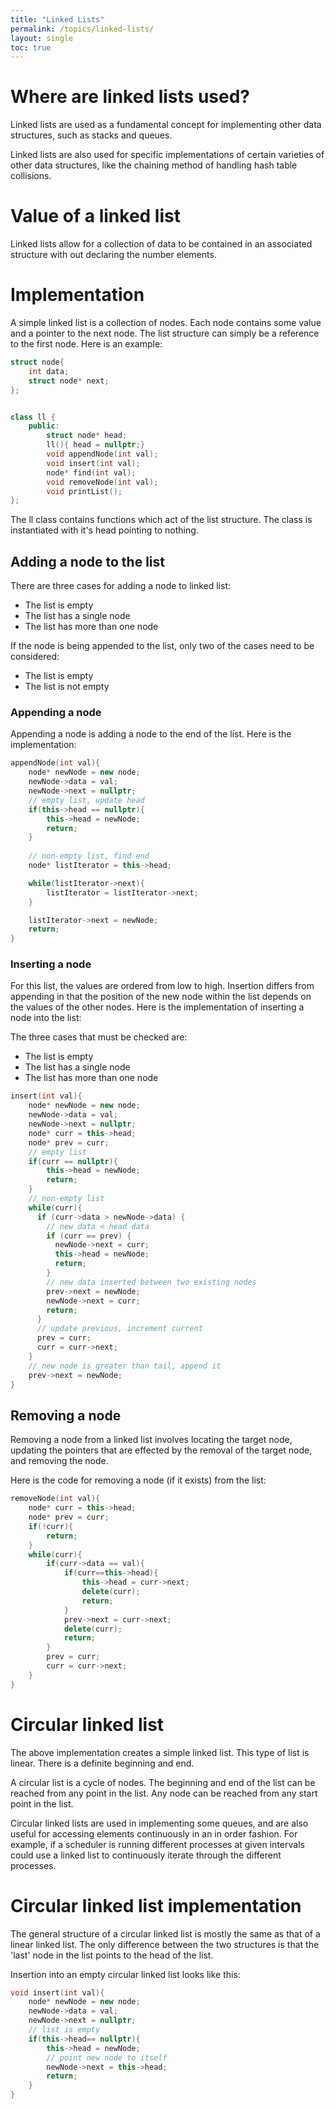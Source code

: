 ```yaml
---
title: "Linked Lists"
permalink: /topics/linked-lists/
layout: single
toc: true
---
```

# Where are linked lists used?

Linked lists are used as a fundamental concept for implementing other data structures, such as stacks and queues. 

Linked lists are also used for specific implementations of certain varieties of other data structures, like the chaining method of handling hash table collisions.

# Value of a linked list

Linked lists allow for a collection of data to be contained in an associated structure with out declaring the number elements. 

# Implementation

A simple linked list is a collection of nodes. Each node contains some value and a pointer to the next node. The list structure can simply be a reference to the first node. Here is an example:

```c++
struct node{
    int data;
    struct node* next;
};


class ll {
    public:
        struct node* head;
        ll(){ head = nullptr;}
        void appendNode(int val);
        void insert(int val);
        node* find(int val);
        void removeNode(int val);
        void printList();
};
```

The ll class contains functions which act of the list structure. The class is instantiated with it's head pointing to nothing.
## Adding a node to the list

There are three cases for adding a node to linked list:

- The list is empty
- The list has a single node
- The list has more than one node

If the node is being appended to the list, only two of the cases need to be considered: 

- The list is empty
- The list is not empty

### Appending a node

Appending a node is adding a node to the end of the list. Here is the implementation:

```c++
appendNode(int val){
    node* newNode = new node;
    newNode->data = val;
    newNode->next = nullptr;
    // empty list, update head
    if(this->head == nullptr){
        this->head = newNode;
        return;
    }
    
    // non-empty list, find end
    node* listIterator = this->head;

    while(listIterator->next){
        listIterator = listIterator->next;
    }

    listIterator->next = newNode;
    return;
}
```

### Inserting a node

For this list, the values are ordered from low to high. Insertion differs from appending in that the position of the new node within the list depends on the values of the other nodes. Here is the implementation of inserting a node into the list:

The three cases that must be checked are:
- The list is empty
- The list has a single node
- The list has more than one node

```c++
insert(int val){
    node* newNode = new node;
    newNode->data = val;
    newNode->next = nullptr;
    node* curr = this->head;
    node* prev = curr;
    // empty list
    if(curr == nullptr){
        this->head = newNode;
        return;
    }
    // non-empty list
    while(curr){
      if (curr->data > newNode->data) {
        // new data < head data
        if (curr == prev) {
          newNode->next = curr;
          this->head = newNode;
          return;
        }
        // new data inserted between two existing nodes
        prev->next = newNode;
        newNode->next = curr;
        return;
      }
      // update previous, increment current
      prev = curr;
      curr = curr->next;
    }
    // new node is greater than tail, append it
    prev->next = newNode;
}
```

## Removing a node

Removing a node from a linked list involves locating the target node, updating the pointers that are effected by the removal of the target node, and removing the node.

Here is the code for removing a node (if it exists) from the list:

```c++
removeNode(int val){
    node* curr = this->head;
    node* prev = curr;
    if(!curr){
        return;
    }
    while(curr){
        if(curr->data == val){
            if(curr==this->head){
                this->head = curr->next;
                delete(curr);
                return;
            }
            prev->next = curr->next;
            delete(curr);
            return;
        }
        prev = curr;
        curr = curr->next;
    }
}
```

# Circular linked list

The above implementation creates a simple linked list. This type of list is linear. There is a definite beginning and end. 

A circular list is a cycle of nodes. The beginning and end of the list can be reached from any point in the list. Any node can be reached from any start point in the list.

Circular linked lists are used in implementing some queues, and are also useful for accessing elements continuously in an in order fashion. For example, if a scheduler is running different processes at given intervals could use a linked list to continuously iterate through the different processes. 

# Circular linked list implementation

The general structure of a circular linked list is mostly the same as that of a linear linked list. The only difference between the two structures is that the 'last' node in the list points to the head of the list.

Insertion into an empty circular linked list looks like this:
```c++
void insert(int val){
    node* newNode = new node;
    newNode->data = val;
    newNode->next = nullptr;
    // list is empty
    if(this->head== nullptr){
        this->head = newNode;
        // point new node to itself
        newNode->next = this->head;
        return;
    }
}
```
